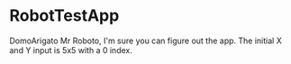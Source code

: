# RobotTestApp

DomoArigato Mr Roboto, I'm sure you can figure out the app. The initial X and Y input is 5x5 with a 0 index. 
